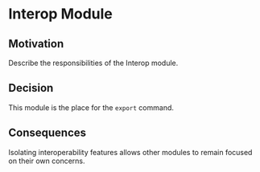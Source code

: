 # Interop Module

## Motivation

Describe the responsibilities of the Interop module.

## Decision

This module is the place for the `export` command.

## Consequences

Isolating interoperability features allows other modules to remain focused on their own concerns.
